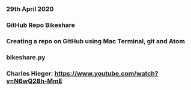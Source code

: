 ### 29th April 2020


### GitHub Repo Bikeshare


### Creating a repo on GitHub using Mac Terminal, git and Atom


### bikeshare.py


### Charles Hieger: https://www.youtube.com/watch?v=N6wQ28h-MmE


